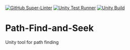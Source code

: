 [![GitHub Super-Linter](https://github.com/diaboloshogunate/Path-Find-and-Seek/workflows/Lint%20Code%20Base/badge.svg)](https://github.com/marketplace/actions/super-linter)
[![Unity Test Runner](https://github.com/diaboloshogunate/Path-Find-and-Seek/workflows/Unit%20Test/badge.svg)](https://github.com/game-ci/unity-test-runner)
[![Unity Build](https://github.com/diaboloshogunate/Path-Find-and-Seek/workflows/Build/badge.svg)](https://github.com/game-ci/unity-builder)

# Path-Find-and-Seek
Unity tool for path finding
